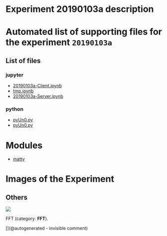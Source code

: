 # Experiment 20190103a description





# Automated list of supporting files for the __experiment `20190103a`__

## List of files

### jupyter

* [20190103a-Client.ipynb](/matty/20190103a/20190103a-Client.ipynb)
* [tmp.ipynb](/tmp.ipynb)
* [20190103a-Server.ipynb](/matty/20190103a/20190103a-Server.ipynb)


### python

* [pyUn0.py](/matty/20190104a/pyUn0.py)
* [pyUn0.py](/matty/20190103a/pyUn0.py)





# Modules

* [matty](/matty/)




# Images of the Experiment

## Others

![](/matty/20190103a/images/20190103a-1-fft.jpg)

FFT (category: __FFT__).










[](@autogenerated - invisible comment)